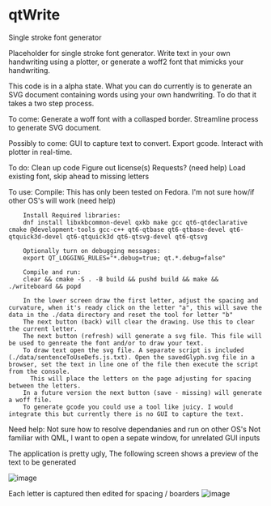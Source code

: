 # qtWrite
Single stroke font generator

Placeholder for single stroke font generator.
Write text in your own handwriting using a plotter, or generate a woff2 font that mimicks your handwriting.

This code is in a alpha state. What you can do currently is to generate an SVG document containing words using your own handwriting. To do that it takes a two step process.

To come:
Generate a woff font with a collasped border. 
Streamline process to generate SVG document.

Possibly to come:
GUI to capture text to convert.
Export gcode.
Interact with plotter in real-time.

To do:
Clean up code
Figure out license(s)
Requests? (need help)
Load existing font, skip ahead to missing letters

To use:
	Compile:
		This has only been tested on Fedora. I'm not sure how/if other OS's will work (need help)
		
		Install Required libraries:
		dnf install libxkbcommon-devel qxkb make gcc qt6-qtdeclarative cmake @development-tools gcc-c++ qt6-qtbase qt6-qtbase-devel qt6-qtquick3d-devel qt6-qtquick3d qt6-qtsvg-devel qt6-qtsvg
		
		Optionally turn on debugging messages:
		export QT_LOGGING_RULES="*.debug=true; qt.*.debug=false"
		
		Compile and run:
		clear && cmake -S . -B build && pushd build && make && ./writeboard && popd
		
		In the lower screen draw the first letter, adjust the spacing and curvature, when it's ready click on the letter "a", this will save the data in the ./data directory and reset the tool for letter "b"
		The next button (back) will clear the drawing. Use this to clear the current letter.
		The next button (refresh) will generate a svg file. This file will be used to genreate the font and/or to draw your text.
		To draw text open the svg file. A separate script is included (./data/sentenceToUseDefs.js.txt). Open the savedGlyph.svg file in a browser, set the text in line one of the file then execute the script from the console. 
  		  This will place the letters on the page adjusting for spacing between the letters.
		In a future version the next button (save - missing) will generate a woff file.
		To generate gcode you could use a tool like juicy. I would integrate this but currently there is no GUI to capture the text.
		
Need help:
Not sure how to resolve dependanies and run on other OS's
Not familiar with QML, I want to open a sepate window, for unrelated GUI inputs

The application is pretty ugly, The following screen shows a preview of the text to be generated

![image](https://github.com/asdf23/qtWrite/assets/4165735/0a34775a-3fff-42be-9c08-fc2b86920a83)

Each letter is captured then edited for spacing / boarders
![image](https://github.com/asdf23/qtWrite/assets/4165735/2014b5cd-911c-4e3d-9e69-3a52e8ccc352)
